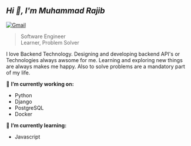 ## *Hi 👋, I'm Muhammad Rajib* 

[![Gmail](https://img.shields.io/badge/%20-Send%20Mail-black?color=222244&labelColor=000000&logo=gmail&logoColor=f5f7fe)](mailto:rajibhossain8521@gmail.com?subject=From%20GitHub&&body=Hi,%20there.%20Found%20you%20on%20GitHub!%20Let's%20talk%20about...)

> Software Engineer <br/>
> Learner, Problem Solver

I love Backend Technology. Designing and developing backend API's or Technologies always awsome for me. Learning and exploring new things are always makes me happy. Also to solve problems are a mandatory part of my life.

🔭 <b>I’m currently working on:</b>
  - Python
  - Django
  - PostgreSQL
  - Docker

🌱 <b>I’m currently learning:</b>
  - Javascript
